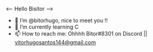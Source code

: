 <-- Hello Bisitor -->
- 👋 I’m @bitorhugo, nice to meet you !!
- 🌱 I’m currently learning C
- 📫 How to reach me: Ohhhh Bitor#8301 on Discord || vitorhugosantos144@gmail.com

<!---
bitorhugo/bitorhugo is a ✨ special ✨ repository because its `README.md` (this file) appears on your GitHub profile.
You can click the Preview link to take a look at your changes.
--->
